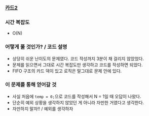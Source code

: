 ### [카드2](https://www.acmicpc.net/problem/2164)


### 시간 복잡도
- O(N)

### 어떻게 풀 것인가? / 코드 설명
- 상당히 쉬운 난이도의 문제였다. 코드 작성까지 3분이 채 걸리지 않았었다.
- 문제를 읽으면서 그대로 시간 복잡도만 생각하고 코드를 작성하면 되었다.
- FIFO 구조의 카드 덱이 있고 로직은 말그대로 문제 안에 있다.


### 이 문제를 통해 얻어갈 것
- 사실 처음에 `temp = 0;`으로 코드를 작성해서 N = 1일 때 오답이 나왔다.
- 단순히 예외 상황을 생각하지 않았던 게 아니라 자만한 거였다고 생각한다.
- 자만하지 말자!! / 예외를 생각하자